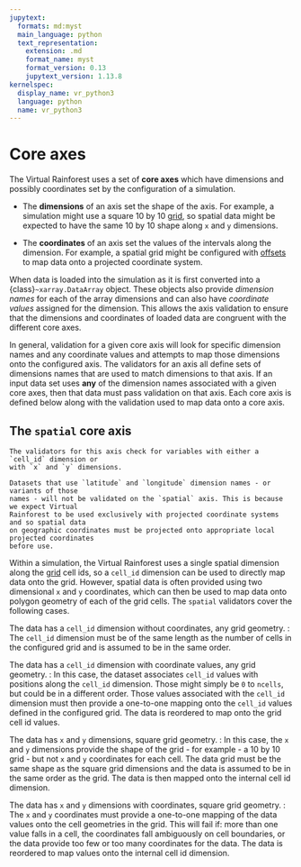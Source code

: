 ```yaml
---
jupytext:
  formats: md:myst
  main_language: python
  text_representation:
    extension: .md
    format_name: myst
    format_version: 0.13
    jupytext_version: 1.13.8
kernelspec:
  display_name: vr_python3
  language: python
  name: vr_python3
---
```


# Core axes

The Virtual Rainforest uses a set of **core axes** which have dimensions and possibly
coordinates set by the configuration of a simulation.

* The **dimensions** of an axis set the shape of the axis. For example, a simulation
  might use a square 10 by 10 [grid](./grid.md), so spatial data might be expected to
  have the same 10 by 10 shape along `x` and `y` dimensions.

* The **coordinates** of an axis set the values of the intervals along the dimension.
  For example, a spatial grid might be configured with [offsets](./grid.md#grid-origin)
  to map data onto a projected coordinate system.

When data is loaded into the simulation as it is first converted into a
{class}`~xarray.DataArray` object. These objects also provide _dimension names_ for each
of the array dimensions and can also have _coordinate values_ assigned for the
dimension. This allows the axis validation to ensure that the dimensions and coordinates
of loaded data are congruent with the different core axes.

In general, validation for a given core axis will look for specific dimension names and
any coordinate values and attempts to map those dimensions onto the configured axis. The
validators for an axis all define sets of dimensions names that are used to match
dimensions to that axis.  If an input data set uses **any** of the dimension names
associated with a given core axes, then that data must pass validation on that axis.
Each core axis is defined below along with the validation used to map data onto a core
axis.

## The `spatial` core axis

```{admonition} Array dimensions
The validators for this axis check for variables with either a `cell_id` dimension or 
with `x` and `y` dimensions. 

Datasets that use `latitude` and `longitude` dimension names - or variants of those 
names - will not be validated on the `spatial` axis. This is because we expect Virtual 
Rainforest to be used exclusively with projected coordinate systems and so spatial data 
on geographic coordinates must be projected onto appropriate local projected coordinates
before use.
```

Within a simulation, the Virtual Rainforest uses a single spatial dimension along the
[grid](grid.md) cell ids, so a `cell_id` dimension can be used to directly map data onto
the grid. However, spatial data is often provided using two dimensional `x` and `y`
coordinates, which can then be used to map data onto polygon geometry of each of the
grid cells. The `spatial` validators cover the following cases.

The data has a `cell_id` dimension without coordinates, any grid geometry.
: The `cell_id` dimension must be of the same length as the number of cells in the
  configured grid and is assumed to be in the same order.

The data has a `cell_id` dimension with coordinate values, any grid geometry.
: In this case, the dataset associates `cell_id` values with positions along the
`cell_id` dimension. Those might simply be `0` to `ncells`, but could be in a different
order. Those values associated with the `cell_id` dimension must then provide a
one-to-one mapping onto the `cell_id` values defined in the configured grid. The data is
reordered to map onto the grid cell id values.

The data has `x` and `y` dimensions, square grid geometry.
: In this case, the `x` and `y` dimensions provide the shape of the grid - for example -
a 10 by 10 grid - but not `x` and `y` coordinates for each cell. The data grid must be
the same shape as the square grid dimensions and the data is assumed to be in the same
order as the grid. The data is then mapped onto the internal cell id dimension.

The data has `x` and `y` dimensions with coordinates, square grid geometry.
: The `x` and `y` coordinates must provide a one-to-one mapping of the data values onto
the cell geometries in the grid. This will fail if: more than one value falls in a cell,
the coordinates fall ambiguously on cell boundaries, or the data provide too few or too
many coordinates for the data. The data is reordered to map values onto the internal
cell id dimension.

